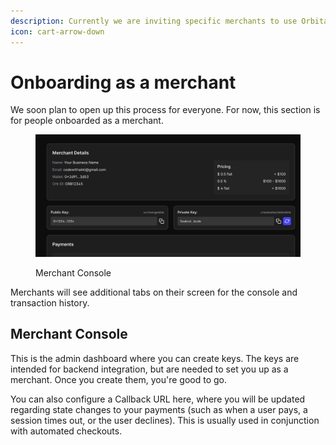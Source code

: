 ```yaml
---
description: Currently we are inviting specific merchants to use Orbital Pay
icon: cart-arrow-down
---
```


# Onboarding as a merchant

We soon plan to open up this process for everyone. For now, this section is for people onboarded as a merchant.

<figure><img src="../.gitbook/assets/merchant page.jpeg" alt=""><figcaption><p>Merchant Console</p></figcaption></figure>

Merchants will see additional tabs on their screen for the console and transaction history.

## Merchant Console

This is the admin dashboard where you can create keys. The keys are intended for backend integration, but are needed to set you up as a merchant. Once you create them, you're good to go.

You can also configure a Callback URL here, where you will be updated regarding state changes to your payments (such as when a user pays, a session times out, or the user declines). This is usually used in conjunction with automated checkouts.



